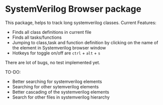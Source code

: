 # SystemVerilog Browser package

This package, helps to track long systemverilog classes. Current Features:
* Finds all class definitions in current file
* Finds all tasks/functions
* Jumping to class,task and function definition by clicking on the name of the element in Systemverilog browser window
* Hotkeys for toggle on/off are `ctrl` + `alt` + `s`

There are lot of bugs, no test implemented yet.

TO-DO:
* Better searching for systemverilog elements
* Searching for other sytemverilog elements
* Better cascading of the systemverilog elements
* Search for other files in systemverilog hierarchy
